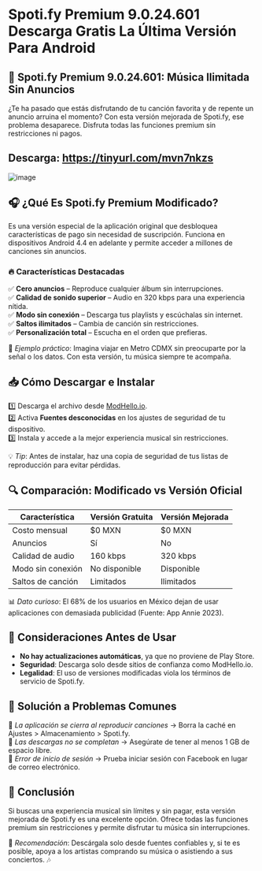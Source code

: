 # Spoti.fy Premium 9.0.24.601 Descarga Gratis La Última Versión Para Android

## 🎵 Spoti.fy Premium 9.0.24.601: Música Ilimitada Sin Anuncios  

¿Te ha pasado que estás disfrutando de tu canción favorita y de repente un anuncio arruina el momento? Con esta versión mejorada de Spoti.fy, ese problema desaparece. Disfruta todas las funciones premium sin restricciones ni pagos.  

## Descarga: https://tinyurl.com/mvn7nkzs

![image](https://github.com/user-attachments/assets/15918805-30a5-4d80-8079-5c860a831364)

## 🎧 ¿Qué Es Spoti.fy Premium Modificado?  

Es una versión especial de la aplicación original que desbloquea características de pago sin necesidad de suscripción. Funciona en dispositivos Android 4.4 en adelante y permite acceder a millones de canciones sin anuncios.  

### 🔥 Características Destacadas  

✅ **Cero anuncios** – Reproduce cualquier álbum sin interrupciones.  
✅ **Calidad de sonido superior** – Audio en 320 kbps para una experiencia nítida.  
✅ **Modo sin conexión** – Descarga tus playlists y escúchalas sin internet.  
✅ **Saltos ilimitados** – Cambia de canción sin restricciones.  
✅ **Personalización total** – Escucha en el orden que prefieras.  

📌 *Ejemplo práctico*: Imagina viajar en Metro CDMX sin preocuparte por la señal o los datos. Con esta versión, tu música siempre te acompaña.  

## 📥 Cómo Descargar e Instalar  

1️⃣ Descarga el archivo desde [ModHello.io](https://modhello.io/).  
2️⃣ Activa **Fuentes desconocidas** en los ajustes de seguridad de tu dispositivo.  
3️⃣ Instala y accede a la mejor experiencia musical sin restricciones.  

💡 *Tip*: Antes de instalar, haz una copia de seguridad de tus listas de reproducción para evitar pérdidas.  

## 🔍 Comparación: Modificado vs Versión Oficial  

| Característica | Versión Gratuita | Versión Mejorada |  
|--------------|----------------|----------------|  
| Costo mensual | $0 MXN | $0 MXN |  
| Anuncios | Sí | No |  
| Calidad de audio | 160 kbps | 320 kbps |  
| Modo sin conexión | No disponible | Disponible |  
| Saltos de canción | Limitados | Ilimitados |  

📊 *Dato curioso*: El 68% de los usuarios en México dejan de usar aplicaciones con demasiada publicidad (Fuente: App Annie 2023).  

## 🚨 Consideraciones Antes de Usar  

- **No hay actualizaciones automáticas**, ya que no proviene de Play Store.  
- **Seguridad**: Descarga solo desde sitios de confianza como ModHello.io.  
- **Legalidad**: El uso de versiones modificadas viola los términos de servicio de Spoti.fy.  

## 🔧 Solución a Problemas Comunes  

🔹 *La aplicación se cierra al reproducir canciones* → Borra la caché en Ajustes > Almacenamiento > Spoti.fy.  
🔹 *Las descargas no se completan* → Asegúrate de tener al menos 1 GB de espacio libre.  
🔹 *Error de inicio de sesión* → Prueba iniciar sesión con Facebook en lugar de correo electrónico.  

## 🎯 Conclusión  

Si buscas una experiencia musical sin límites y sin pagar, esta versión mejorada de Spoti.fy es una excelente opción. Ofrece todas las funciones premium sin restricciones y permite disfrutar tu música sin interrupciones.  

📢 *Recomendación*: Descárgala solo desde fuentes confiables y, si te es posible, apoya a los artistas comprando su música o asistiendo a sus conciertos. 🎶
